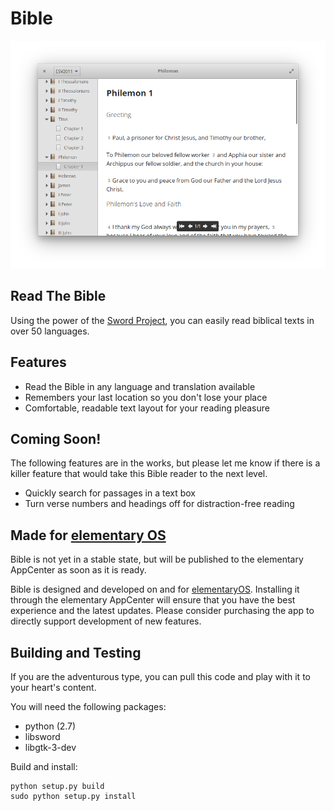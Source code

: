 # Bible

![Screenshot](data/screenshot1.png?raw=true)

## Read The Bible

Using the power of the [Sword Project](https://crosswire.org/sword/), you can easily read biblical texts in over 50 languages.

## Features

- Read the Bible in any language and translation available
- Remembers your last location so you don't lose your place
- Comfortable, readable text layout for your reading pleasure

## Coming Soon!

The following features are in the works, but please let me know if there is a killer feature that would take this Bible reader to the next level.

- Quickly search for passages in a text box
- Turn verse numbers and headings off for distraction-free reading

## Made for [elementary OS](https://elementary.io)

Bible is not yet in a stable state, but will be published to the elementary AppCenter as soon as it is ready.

Bible is designed and developed on and for [elementaryOS](https://elementary.io). Installing it through the elementary AppCenter will ensure that you have the best experience and the latest updates. Please consider purchasing the app to directly support development of new features.

## Building and Testing

If you are the adventurous type, you can pull this code and play with it to your heart's content.

You will need the following packages:

* python (2.7)
* libsword
* libgtk-3-dev

Build and install:

	python setup.py build
	sudo python setup.py install